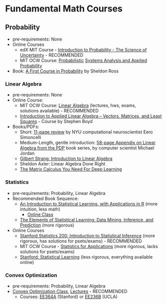 # Fundamental Math Courses

## Probability  


  * pre-requirements: None
  * Online Courses
    * edX MIT Course - [Introduction to Probability - The Science of Uncertainty](ttps://courses.edx.org/courses/course-v1:MITx+6.041x_4+1T2017/course/) - RECOMMENDED
    * MIT OCW Course: [Probabilistic](https://ocw.mit.edu/courses/electrical-engineering-and-computer-science/6-041sc-probabilistic-systems-analysis-and-applied-probability-fall-2013/) [Systems Analysis and Applied Probability](https://ocw.mit.edu/courses/electrical-engineering-and-computer-science/6-041sc-probabilistic-systems-analysis-and-applied-probability-fall-2013/)
  * Book: [A First Course in Probability](http://julio.staff.ipb.ac.id/files/2015/02/Ross_8th_ed_English.pdf) by Sheldon Ross



### Linear Algebra

  * pre-requirements: None
  * Online Course: 
    * MIT OCW Course: [Linear Algebra](https://ocw.mit.edu/courses/mathematics/18-06-linear-algebra-spring-2010/) (lectures, hws, exams, solutions available) - RECOMMENDED
    * [Introduction to Applied Linear Algebra – Vectors, Matrices, and Least Squares](https://web.stanford.edu/~boyd/vmls/) - Course by Stephen Boyd
  * Books/PDFs:
    * Short: [11-page review](http://www.cns.nyu.edu/~eero/math-tools/Handouts/geomLinAlg.pdf) by NYU computational neuroscientist Eero Simoncelli
    * Medium-Length, gentle introduction: [58-page Appendix on Linear Algebra from the PDP](http://www.cns.nyu.edu/~eero/math-tools14/Handouts/linalg_jordan_86.pdf) book series, by computer scientist Michael Jordan
    * [Gilbert Strang: ](http://math.mit.edu/~gs/linearalgebra/)[Introduction to Linear Algebra](http://math.mit.edu/~gs/linearalgebra/)
    * Sheldon Axler: Linear Algebra Done Right
    * [The Matrix Calculus You Need For Deep Learning](http://parrt.cs.usfca.edu/doc/matrix-calculus/index.html)



### Statistics

  * pre-requirements: Probability, Linear Algebra
  * Recommended Book Sequence:
    * [An Introduction to Statistical Learning, with Applications in R](http://www-bcf.usc.edu/~gareth/ISL/) (more intuition, less math)
      * [Online Class](http://online.stanford.edu/course/statistical-learning-self-paced)
    * [The Elements of Statistical Learning: Data Mining, Inference, and Prediction](https://web.stanford.edu/~hastie/ElemStatLearn/) (more rigorous)
  * Online Courses
    * [Stanford S](https://stats200.stanford.edu/index.html)[tatistics 200: Introduction to Statistical Inference](https://stats200.stanford.edu/index.html) (more rigorous, has solutions for psets/exams) \- RECOMMENDED
    * MIT OCW Course - [Statistics for Applications](https://ocw.mit.edu/courses/mathematics/18-443-statistics-for-applications-spring-2015/) (more rigorous, lacks solutions for psets/exams)
    * [Stanford: Statistical Learning](http://online.stanford.edu/course/statistical-learning-self-paced) (less rigorous, everything available online) 



### Convex Optimization

  * pre-requirements: Probability, Linear Algebra
  * [Convex Optimization Class](https://web.stanford.edu/~boyd/cvxbook/), [Lectures](http://stanford.edu/class/ee364a/lectures.html) \- RECOMMENDED
    * Courses: [EE364A](http://www.stanford.edu/class/ee364a) (Stanford) or [EE236B](http://www.ee.ucla.edu/ee236b) (UCLA)



  

